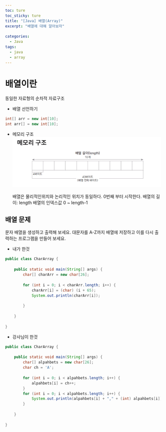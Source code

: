 ```yaml
---
toc: ture
toc_sticky: ture
title: "[Java] 배열(Array)"
excerpt: "배열에 대해 알아보자"

categories:
  - Java
tags:
  - java
  - array
---
```

# 배열이란
동일한 자료형의 순차적 자료구조

- 배열 선언하기

```java
int[] arr = new int[10];
int arr[] = new int[10];
```

- 메모리 구조<br>
<img src="/assets/images/java/array/1.png"><br><br>
배열은 물리적인위치와 논리적인 위치가 동일하다.
0번째 부터 시작한다.
배열의 길이: length
배열의 인덱스값 0 ~ length-1

## 배열 문제
문자 배열을 생성하고 출력해 보세요.
대문자를 A-Z까지 배열에 저장하고 이를 다시 출력하는 프로그램을 만들어 보세요.

- 내가 한것

```java
public class CharArray {

	public static void main(String[] args) {
		char[] charArr = new char[26];

		for (int i = 0; i < charArr.length; i++) {
			charArr[i] = (char) (i + 65);
			System.out.println(charArr[i]);

		}

	}

}

```

- 강사님이 한것

```java
public class CharArray {

	public static void main(String[] args) {
		char[] alpahbets = new char[26];
		char ch = 'A';

		for (int i = 0; i < alpahbets.length; i++) {
			alpahbets[i] = ch++;
		}
		for (int i = 0; i < alpahbets.length; i++) {
			System.out.println(alpahbets[i] + "," + (int) alpahbets[i]);
		}

	}

}

```
